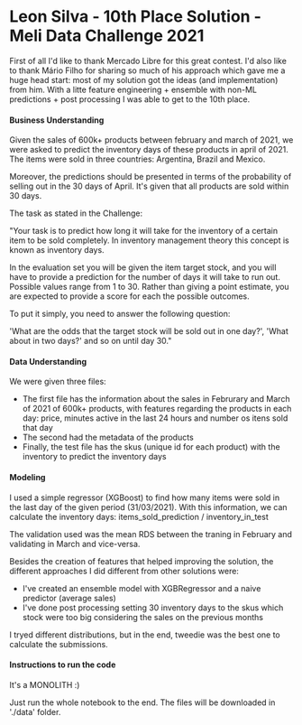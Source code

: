 # Leon Silva - 10th Place Solution - Meli Data Challenge 2021

First of all I'd like to thank Mercado Libre for this great contest. I'd also like to thank Mário Filho for sharing so much of his approach which gave me a huge head start: most of my solution got the ideas (and implementation) from him. With a litte feature engineering + ensemble with non-ML predictions + post processing I was able to get to the 10th place.

#### Business Understanding

Given the sales of 600k+ products between february and march of 2021, we were asked to predict the inventory days of these products in april of 2021. The items were sold in three countries: Argentina, Brazil and Mexico. 

Moreover, the predictions should be presented in terms of the probability of selling out in the 30 days of April. It's given that all products are sold within 30 days.

The task as stated in the Challenge:

"Your task is to predict how long it will take for the inventory of a certain item to be sold completely. In inventory management theory this concept is known as inventory days.

In the evaluation set you will be given the item target stock, and you will have to provide a prediction for the number of days it will take to run out. Possible values range from 1 to 30. Rather than giving a point estimate, you are expected to provide a score for each the possible outcomes.

To put it simply, you need to answer the following question:

'What are the odds that the target stock will be sold out in one day?', 'What about in two days?' and so on until day 30."

#### Data Understanding

We were given three files:
* The first file has the information about the sales in Februrary and March of 2021 of 600k+ products, with features regarding the products in each day: price, minutes active in the last 24 hours and number os itens sold that day
* The second had the metadata of the products
* Finally, the test file has the skus (unique id for each product) with the inventory to predict the inventory days

#### Modeling

I used a simple regressor (XGBoost) to find how many items were sold in the last day of the given period (31/03/2021). With this information, we can calculate the inventory days: items_sold_prediction / inventory_in_test

The validation used was the mean RDS between the traning in February and validating in March and vice-versa.

Besides the creation of features that helped improving the solution, the different approaches I did different from other solutions were:
* I've created an ensemble model with XGBRegressor and a naive predictor (average sales)
* I've done post processing setting 30 inventory days to the skus which stock were too big considering the sales on the previous months

I tryed different distributions, but in the end, tweedie was the best one to calculate the submissions.

#### Instructions to run the code

It's a MONOLITH :)

Just run the whole notebook to the end. The files will be downloaded in './data' folder. 
